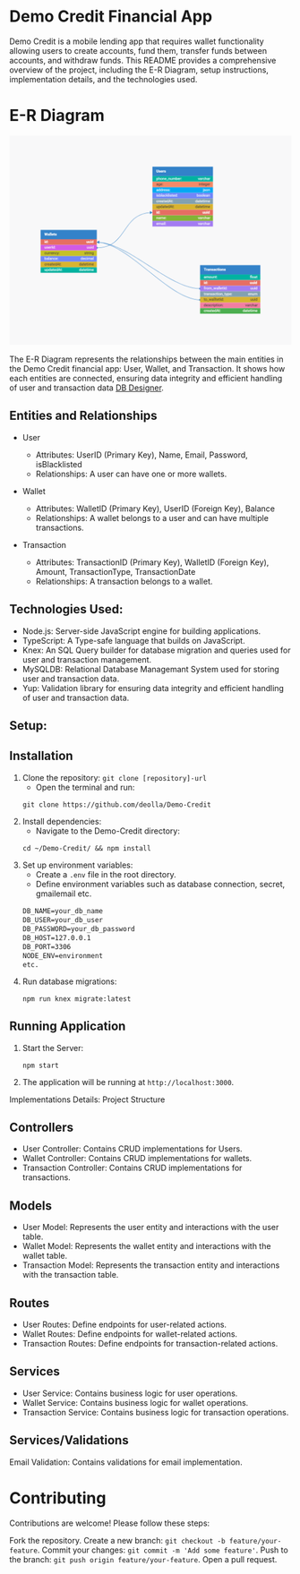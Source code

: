 # Demo Credit Financial App

Demo Credit is a mobile lending app that requires wallet functionality allowing users to create accounts, fund them, transfer funds between accounts, and withdraw funds. This README provides a comprehensive overview of the project, including the E-R Diagram, setup instructions, implementation details, and the technologies used.

# E-R Diagram

![Database](./img/demo-.png)

The E-R Diagram represents the relationships between the main entities in the Demo Credit financial app: User, Wallet, and Transaction.
It shows how each entities are connected, ensuring data integrity and efficient handling of user and transaction data [DB Designer](https://erd.dbdesigner.net/designer/schema/1719599003-demo-credit).

## Entities and Relationships

- User

  - Attributes: UserID (Primary Key), Name, Email, Password, isBlacklisted
  - Relationships: A user can have one or more wallets.

- Wallet

  - Attributes: WalletID (Primary Key), UserID (Foreign Key), Balance
  - Relationships: A wallet belongs to a user and can have multiple transactions.

- Transaction
  - Attributes: TransactionID (Primary Key), WalletID (Foreign Key), Amount, TransactionType, TransactionDate
  - Relationships: A transaction belongs to a wallet.

## Technologies Used:

- Node.js: Server-side JavaScript engine for building applications.
- TypeScript: A Type-safe language that builds on JavaScript.
- Knex: An SQL Query builder for database migration and queries used for user and transaction management.
- MySQLDB: Relational Database Managemant System used for storing user and transaction data.
- Yup: Validation library for ensuring data integrity and efficient handling of user and transaction data.

## Setup:

## Installation

1. Clone the repository: `git clone [repository]-url`
   - Open the terminal and run:
   ```
   git clone https://github.com/deolla/Demo-Credit
   ```
2. Install dependencies:
   - Navigate to the Demo-Credit directory:
   ```
   cd ~/Demo-Credit/ && npm install
   ```
3. Set up environment variables:
   - Create a `.env` file in the root directory.
   - Define environment variables such as database connection, secret, gmailemail etc.
   ```
   DB_NAME=your_db_name
   DB_USER=your_db_user
   DB_PASSWORD=your_db_password
   DB_HOST=127.0.0.1
   DB_PORT=3306
   NODE_ENV=environment
   etc.
   ```
4. Run database migrations:
   ```
   npm run knex migrate:latest
   ```

## Running Application

1. Start the Server:
   ```
   npm start
   ```
2. The application will be running at `http://localhost:3000`.

Implementations Details:
Project Structure

## Controllers

- User Controller: Contains CRUD implementations for Users.
- Wallet Controller: Contains CRUD implementations for wallets.
- Transaction Controller: Contains CRUD implementations for transactions.

## Models

- User Model: Represents the user entity and interactions with the user table.
- Wallet Model: Represents the wallet entity and interactions with the wallet table.
- Transaction Model: Represents the transaction entity and interactions with the transaction table.

## Routes

- User Routes: Define endpoints for user-related actions.
- Wallet Routes: Define endpoints for wallet-related actions.
- Transaction Routes: Define endpoints for transaction-related actions.

## Services

- User Service: Contains business logic for user operations.
- Wallet Service: Contains business logic for wallet operations.
- Transaction Service: Contains business logic for transaction operations.

## Services/Validations

Email Validation: Contains validations for email implementation.

# Contributing

Contributions are welcome! Please follow these steps:

Fork the repository.
Create a new branch: `git checkout -b feature/your-feature`.
Commit your changes: `git commit -m 'Add some feature'`.
Push to the branch: `git push origin feature/your-feature`.
Open a pull request.
